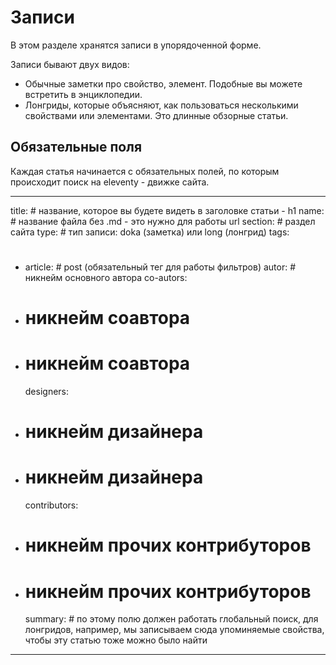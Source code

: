 # Записи

В этом разделе хранятся записи в упорядоченной форме.

Записи бывают двух видов:

- Обычные заметки про свойство, элемент. Подобные вы можете встретить в энциклопедии.
- Лонгриды, которые объясняют, как пользоваться несколькими свойствами или элементами. Это длинные обзорные статьи.

## Обязательные поля

Каждая статья начинается с обязательных полей, по которым происходит поиск на eleventy - движке сайта.

---

title: # название, которое вы будете видеть в заголовке статьи - h1 name: # название файла без .md - это нужно для работы url section: # раздел сайта type: # тип записи: doka (заметка) или long (лонгрид) tags:

- #
  article: # post (обязательный тег для работы фильтров) autor: # никнейм основного автора co-autors:
- # никнейм соавтора
- # никнейм соавтора
  designers:
- # никнейм дизайнера
- # никнейм дизайнера
  contributors:
- # никнейм прочих контрибуторов
- # никнейм прочих контрибуторов
  summary: # по этому полю должен работать глобальный поиск, для лонгридов, например, мы записываем сюда упоминяемые свойства, чтобы эту статью тоже можно было найти

---
